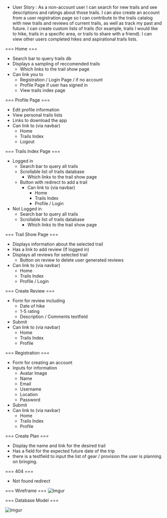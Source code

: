 *  User Story :
As a non-account user I can search for new trails and see descriptions and ratings about those trails. I can also create an account from a user registration page so I can contribute to the trails catalog with new trails and reviews of current trails, as well as track my past and future. I can create custom lists of trails (for example, trails I would like to hike, trails in a specific area, or trails to share with a friend). I can view other users completed hikes and aspirational trails lists. 

=== Home ===
- Search bar to query trails db 
- Displays a sampling of reccomended trails
    - Which links to the trail show page
- Can link you to 
    - Registration / Login Page / if no account
    - Profile Page if user has signed in
    - View trails index page


=== Profile Page ===
- Edit profile information 
- View personal trails lists 
- Links to download the app
- Can link to (via navbar)
    - Home
    - Trails Index
    - Logout 


=== Trails Index Page === 
- Logged in 
    - Search bar to query all trails
    - Scrollable list of trails database
        - Which links to the trail show page
    - Button with redirect to add a trail 
        - Can link to (via navbar)
            - Home
            - Trails Index
            - Profile / Login
- Not Logged in
    - Search bar to query all trails
    - Scrollable list of trails database
        - Which links to the trail show page


=== Trail Show Page ===
- Displays information about the selected trail
- Has a link to add review (If logged in)
- Displays all reviews for selected trail
    - Button on review to delete user generated reviews
- Can link to (via navbar)
    - Home
    - Trails Index
    - Profile / Login


=== Create Review ===
- Form for review including
    - Date of hike
    - 1-5 rating
    - Description / Comments textfield
- Submit
- Can link to (via navbar)
    - Home
    - Trails Index
    - Profile 


=== Registration ===
- Form for creating an account
- Inputs for information
    - Avatar Image
    - Name
    - Email
    - Username
    - Location
    - Password
- Submit
- Can link to (via navbar)
    - Home
    - Trails Index
    - Profile 

=== Create Plan ===
- Display the name and link for the desired trail
- Has a field for the expected future date of the trip
- there is a testfield to input the list of gear / provision the user is planning on bringing. 


=== 404 ===
- Not found redirect 

=== Wireframe === 
![Imgur](https://imgur.com/iQ1q7ao)

=== Database Model ===

![Imgur](https://imgur.com/krceH5U)


